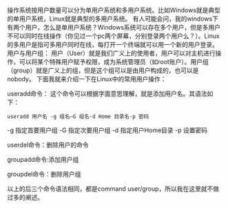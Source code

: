 ﻿操作系统按用户数量可以分为单用户系统和多用户系统。比如Windows就是典型的单用户系统，Linux就是典型的多用户系统。
有人可能会问，我的windows下有两个用户，怎么是单用户系统？Windows系统可以存在多个用户，但是多用户不可以同时在线操作（你见过一个pc两个屏幕，分别登录两个用户么？）。Linux的多用户是指可多用户同时在线，每打开一个终端就可以用一个新的用户登录。
用户与用户组：
用户（User）就是我们广义上的使用者，用户可以对主机进行操作，可以将某个特殊用户赋予权限，成为系统管理员（如root账户）。用户组（group）就是广义上的组，但是这个组可以是由用户构成的，也可以是nobody。
下面我就来介绍一下在Linux中的常用用户操作：

useradd命令：
这个命令可以根据字面意思理解，就是添加用户名。其语法如下：

    useradd 用户名 -g 组名–G 组名-d Home 目录名-p 密码

-g 指定首要用户组
-G 指定次要用户组
-d 指定用户Home目录
-p 设置密码

userdel命令：删除用户的命令

groupadd命令:添加用户组

groupdel命令：删除用户组

以上的后三个命令语法相同，都是command user/group，所以我在这里就不做过多的阐述。
